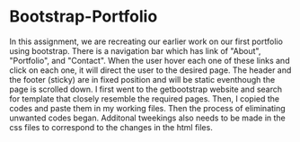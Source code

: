 # Bootstrap-Portfolio

In this assignment, we are recreating our earlier work on our first portfolio using bootstrap. 
There is a navigation bar which has link of "About", "Portfolio", and "Contact". When the user hover each one of 
these links and click on each one, it will direct the user to the desired page. 
The header and the footer (sticky) are in fixed position and will be static eventhough the page is scrolled down. 
I first went to the getbootstrap website and search for template that closely resemble the required pages. 
Then, I copied the codes and paste them in my working files. Then the process of eliminating unwanted codes began.
Additonal tweekings also needs to be made in the css files to correspond to the changes in the html files.
